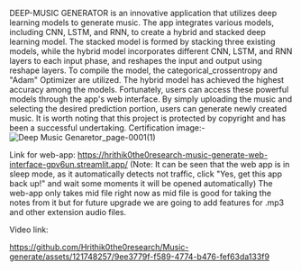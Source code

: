 DEEP-MUSIC GENERATOR is an innovative application that utilizes deep learning models to generate music. The app integrates various models, including CNN, LSTM, and RNN, to create a hybrid and stacked deep learning model. The stacked model is formed by stacking three existing models, while the hybrid model incorporates different CNN, LSTM, and RNN layers to each input phase, and reshapes the input and output using reshape layers.
To compile the model, the categorical_crossentropy and "Adam" Optimizer are utilized. The hybrid model has achieved the highest accuracy among the models. Fortunately, users can access these powerful models through the app's web interface. By simply uploading the music and selecting the desired prediction portion, users can generate newly created music.
It is worth noting that this project is protected by copyright and has been a successful undertaking.
Certification image:- 
![Deep Music Genaretor_page-0001(1)](https://github.com/Hrithik0the0research/Music-generate/assets/121748257/f8b04765-7c15-4910-a5d8-e9bfd470c533)


Link for web-app: https://hrithik0the0research-music-generate-web-interface-gpv6un.streamlit.app/
(Note: It can be seen that the web app is in sleep mode, as it automatically detects not traffic, click "Yes, get this app back up!" and wait some moments it will be opened automatically)
The web-app only takes mid file right now as mid file is good for taking the notes from it but for future upgrade we are going to add features for .mp3 and other extension audio files.

Video link: 



https://github.com/Hrithik0the0research/Music-generate/assets/121748257/9ee3779f-f589-4774-b476-fef63da133f9


